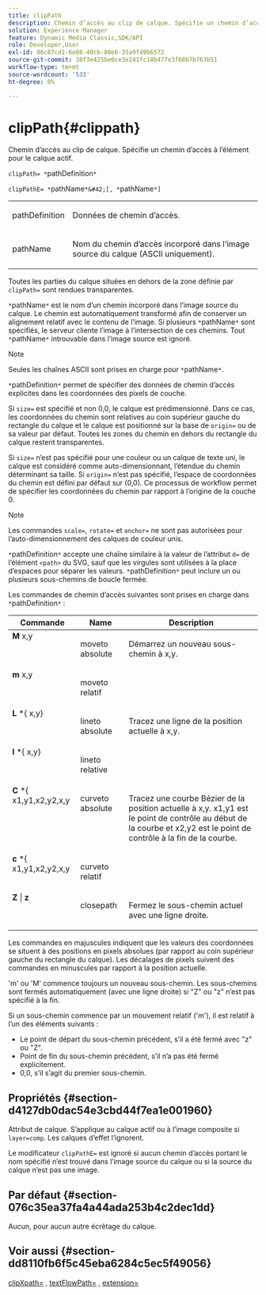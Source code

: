 ```yaml
---
title: clipPath
description: Chemin d’accès au clip de calque. Spécifie un chemin d’accès à l’élément pour le calque actif.
solution: Experience Manager
feature: Dynamic Media Classic,SDK/API
role: Developer,User
exl-id: 86c87cd1-6e08-40cb-80e6-35a9f49b6572
source-git-commit: 38f3e425be0ce3e241fc18b477e3f68b7b763b51
workflow-type: tm+mt
source-wordcount: '533'
ht-degree: 0%

---
```


# clipPath{#clippath}

Chemin d’accès au clip de calque. Spécifie un chemin d’accès à l’élément pour le calque actif.

`clipPath= *`pathDefinition`*`

`clipPathE= *`pathName`*&#42;[, *`pathName`*]`

<table id="simpletable_275E2A5FAB804C6388BD110D2ACA3C82"> 
 <tr class="strow"> 
  <td class="stentry"> <p><span class="codeph"> <span class="varname"> pathDefinition</span> </span> </p> </td> 
  <td class="stentry"> <p>Données de chemin d’accès. </p></td> 
 </tr> 
 <tr class="strow"> 
  <td class="stentry"> <p><span class="codeph"> <span class="varname"> pathName</span></span> </p> </td> 
  <td class="stentry"> <p>Nom du chemin d’accès incorporé dans l’image source du calque (ASCII uniquement). </p></td> 
 </tr> 
</table>

Toutes les parties du calque situées en dehors de la zone définie par `clipPath=` sont rendues transparentes.

`*`pathName`*` est le nom d’un chemin incorporé dans l’image source du calque. Le chemin est automatiquement transformé afin de conserver un alignement relatif avec le contenu de l’image. Si plusieurs `*`pathName`*` sont spécifiés, le serveur cliente l’image à l’intersection de ces chemins. Tout `*`pathName`*` introuvable dans l’image source est ignoré.

>[!NOTE]
>
>Seules les chaînes ASCII sont prises en charge pour `*`pathName`*`.

`*`pathDefinition`*` permet de spécifier des données de chemin d’accès explicites dans les coordonnées des pixels de couche.

Si `size=` est spécifié et non 0,0, le calque est prédimensionné. Dans ce cas, les coordonnées du chemin sont relatives au coin supérieur gauche du rectangle du calque et le calque est positionné sur la base de `origin=` ou de sa valeur par défaut. Toutes les zones du chemin en dehors du rectangle du calque restent transparentes.

Si `size=` n’est pas spécifié pour une couleur ou un calque de texte uni, le calque est considéré comme auto-dimensionnant, l’étendue du chemin déterminant sa taille. Si `origin=` n’est pas spécifié, l’espace de coordonnées du chemin est défini par défaut sur (0,0). Ce processus de workflow permet de spécifier les coordonnées du chemin par rapport à l’origine de la couche 0.

>[!NOTE]
>
>Les commandes `scale=`, `rotate=` et `anchor=` ne sont pas autorisées pour l’auto-dimensionnement des calques de couleur unis.

`*`pathDefinition`*` accepte une chaîne similaire à la valeur de l’attribut `d=` de l’élément `<path>` du SVG, sauf que les virgules sont utilisées à la place d’espaces pour séparer les valeurs. `*`pathDefinition`*` peut inclure un ou plusieurs sous-chemins de boucle fermée.

Les commandes de chemin d’accès suivantes sont prises en charge dans `*`pathDefinition`*` :

<table id="table_A74DD7A48B1C417D9D4BA46BECEAB981"> 
 <thead> 
  <tr> 
   <th class="entry"> <b> Commande</b> </th> 
   <th class="entry"> <b> Name</b> </th> 
   <th class="entry"> <b> Description</b> </th> 
  </tr> 
 </thead>
 <tbody> 
  <tr valign="top"> 
   <td> <b> M</b> <span class="varname"> x,y</span> </td> 
   <td> <p> moveto absolute </p> </td> 
   <td> <p> Démarrez un nouveau sous-chemin à x,y. </p> </td> 
  </tr> 
  <tr valign="top"> 
   <td> <b> m</b> <span class="varname"> x,y</span> </td> 
   <td> <p> moveto relatif </p> </td> 
  </tr> 
  <tr valign="top"> 
   <td> <b> L</b> *{<span class="varname"> x,y</span>} </td> 
   <td> <p> lineto absolute </p> </td> 
   <td> <p> Tracez une ligne de la position actuelle à x,y. </p> </td> 
  </tr> 
  <tr valign="top"> 
   <td> <b> l</b> *{<span class="varname"> x,y</span>} </td> 
   <td> <p> lineto relative </p> </td> 
  </tr> 
  <tr valign="top"> 
   <td> <b> C</b> *{<span class="varname"> x1,y1,x2,y2,x,y</span> </td> 
   <td> <p> curveto absolute </p> </td> 
   <td> <p> Tracez une courbe Bézier de la position actuelle à x,y. x1,y1 est le point de contrôle au début de la courbe et x2,y2 est le point de contrôle à la fin de la courbe. </p> </td> 
  </tr> 
  <tr valign="top"> 
   <td> <b> c</b> *{<span class="varname"> x1,y1,x2,y2,x,y</span> </td> 
   <td> <p> curveto relatif </p> </td> 
  </tr> 
  <tr valign="top"> 
   <td> <b> Z</b> | <b>z</b> </td> 
   <td> <p> closepath </p> </td> 
   <td> <p> Fermez le sous-chemin actuel avec une ligne droite. </p> </td> 
  </tr> 
 </tbody> 
</table>

Les commandes en majuscules indiquent que les valeurs des coordonnées se situent à des positions en pixels absolues (par rapport au coin supérieur gauche du rectangle du calque). Les décalages de pixels suivent des commandes en minuscules par rapport à la position actuelle.

&#39;m&#39; ou &#39;M&#39; commence toujours un nouveau sous-chemin. Les sous-chemins sont fermés automatiquement (avec une ligne droite) si &quot;Z&quot; ou &quot;z&quot; n’est pas spécifié à la fin.

Si un sous-chemin commence par un mouvement relatif (&#39;m&#39;), il est relatif à l’un des éléments suivants :

* Le point de départ du sous-chemin précédent, s’il a été fermé avec &quot;z&quot; ou &quot;Z&quot;.
* Point de fin du sous-chemin précédent, s’il n’a pas été fermé explicitement.
* 0,0, s’il s’agit du premier sous-chemin.

## Propriétés {#section-d4127db0dac54e3cbd44f7ea1e001960}

Attribut de calque. S’applique au calque actif ou à l’image composite si `layer=comp`. Les calques d’effet l’ignorent.

Le modificateur `clipPathE=` est ignoré si aucun chemin d’accès portant le nom spécifié n’est trouvé dans l’image source du calque ou si la source du calque n’est pas une image.

## Par défaut {#section-076c35ea37fa4a44ada253b4c2dec1dd}

Aucun, pour aucun autre écrêtage du calque.

## Voir aussi {#section-dd8110fb6f5c45eba6284c5ec5f49056}

[clipXpath=](../../../../../is-api/http-ref/image-serving-api-ref/c-http-protocol-reference/c-command-reference/r-clipxpath.md#reference-17e5e4da3e044943af8f963f58a45f53) , [textFlowPath=](../../../../../is-api/http-ref/image-serving-api-ref/c-http-protocol-reference/c-command-reference/r-textflowpath.md#reference-0b8d9493d71342f0b6a64a6d221584ef) , [extension=](../../../../../is-api/http-ref/image-serving-api-ref/c-http-protocol-reference/c-command-reference/r-extend.md#reference-7e9156beb285459d830e2d56782a74ac)
